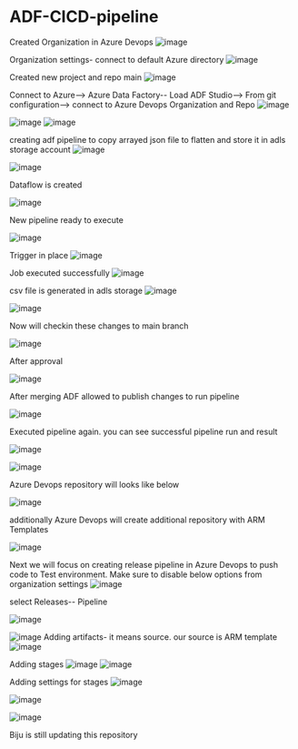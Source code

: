 # ADF-CICD-pipeline
Created Organization in Azure Devops
![image](https://github.com/user-attachments/assets/93905ec3-f669-4f83-a53b-e591e6c8f5dd)

Organization settings- connect to default Azure directory
![image](https://github.com/user-attachments/assets/6c47406f-4924-4539-b722-87fe5319506f)

Created new project and repo main
![image](https://github.com/user-attachments/assets/7078bf63-2af1-4945-98ba-e23d2898282f)

Connect to Azure--> Azure Data Factory-- Load ADF Studio--> From git configuration--> connect to Azure Devops Organization and Repo
![image](https://github.com/user-attachments/assets/432e559b-a2f9-40e6-bfdc-16546de2de13)

![image](https://github.com/user-attachments/assets/dd3b06d2-44d0-40d1-9121-92601ba1db3a) ![image](https://github.com/user-attachments/assets/30fb3e79-b4c9-4dc9-8223-71af3adf23bb)

creating adf pipeline to copy arrayed json file to flatten and store it in adls storage account ![image](https://github.com/user-attachments/assets/f105a5bf-3cfc-43bc-b553-5f42e4da528f)


![image](https://github.com/user-attachments/assets/18a4b87a-7a07-409d-9560-be41a18e6124)

Dataflow is created 

![image](https://github.com/user-attachments/assets/888d28a8-b05b-4a57-b71f-6ce8f8c85f06)

New pipeline ready to execute

![image](https://github.com/user-attachments/assets/a328a0e0-0b03-4a4d-b549-968516ad6081)

Trigger in place
![image](https://github.com/user-attachments/assets/97388e94-25d6-4bf5-9225-e778930af44f)

Job executed successfully
![image](https://github.com/user-attachments/assets/627e8f38-b510-420a-9580-8cdcec32f2dc)



csv file is generated in adls storage
![image](https://github.com/user-attachments/assets/55040b30-ec6b-4c1c-9792-7e365ad0af51)

![image](https://github.com/user-attachments/assets/b027e702-f676-4f72-b5bb-b0982ed2246d)

Now will checkin these changes to main branch



![image](https://github.com/user-attachments/assets/2c557255-7937-4005-9d39-1ca6cf5a2f03)

After approval

![image](https://github.com/user-attachments/assets/8c0e8f53-f9a1-4684-a7ee-9c88e5bf3a2c)

After merging ADF allowed to publish changes to run pipeline

![image](https://github.com/user-attachments/assets/041bb9c9-b59f-47bd-99f9-7dc389407b9f)

Executed pipeline again. you can see successful pipeline run and result

![image](https://github.com/user-attachments/assets/10ca3dc2-016c-4d29-8e7e-f7db7238be59)

![image](https://github.com/user-attachments/assets/1229eee2-1638-4ce9-8060-7e0e4d05766d)


Azure Devops repository will looks like below

![image](https://github.com/user-attachments/assets/874ea144-fa91-40d8-9660-f7c371657068)

additionally Azure Devops will create additional repository with ARM Templates

![image](https://github.com/user-attachments/assets/fbc5d528-e5d3-42d3-8f13-6408572970ac)


Next we will focus on creating release pipeline in Azure Devops to push code to Test environment. Make sure to disable below options from organization settings ![image](https://github.com/user-attachments/assets/e6a90637-14e1-4ea9-8754-01af849de131)

select Releases-- Pipeline

![image](https://github.com/user-attachments/assets/095bbd98-f127-42be-87a6-fd9fe2d74866)

![image](https://github.com/user-attachments/assets/1bc7d5ff-491d-4245-ae56-c0cc0b5d5105)
Adding artifacts- it means source. our source is ARM template
![image](https://github.com/user-attachments/assets/52a97c9b-7690-4c99-a2c0-052dc03fed9c)

Adding stages
![image](https://github.com/user-attachments/assets/2d231518-2bd4-4004-af38-64027206efdd)
![image](https://github.com/user-attachments/assets/4940d464-8f25-4f40-a414-a513515e96aa)

Adding settings for stages
![image](https://github.com/user-attachments/assets/7014d99b-f619-4c3e-8be2-ff185c333cdb)

![image](https://github.com/user-attachments/assets/7ca9c258-2548-4556-b93c-4dfd99f5e200)

![image](https://github.com/user-attachments/assets/7339f479-baa2-4742-8648-6fee89edf280)

Biju is still updating this repository




